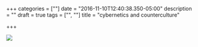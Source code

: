 +++
categories = [""]
date = "2016-11-10T12:40:38.350-05:00"
description = ""
draft = true
tags = ["", ""]
title = "cybernetics and counterculture"

+++

[![](/img/)](/pdf/)